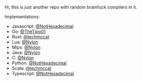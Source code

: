 Hi, this is just another repo with random brainfuck compilers in it.

Implementations:
- Javascript: [@NotHexadecimal]
- Go: [@TheTipo01]
- Rust: [@techmccat]
- Lua: [@Nylon]
- Mips: [@Nylon]
- Java: [@Nylon]
- C: [@Nylon]
- Python: [@NotHexadecimal]
- Scala: [@techmccat]
- Typescript: [@NotHexadecimal]

[@NotHexadecimal]: https://github.com/NotHexadecimal
[@TheTipo01]: https://github.com/TheTipo01
[@techmccat]: https://github.com/techmccat
[@Nylon]: https://github.com/nylone
